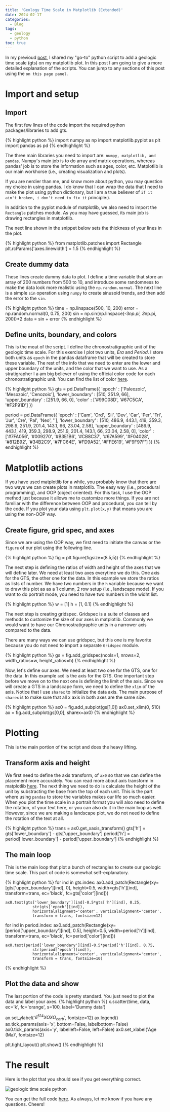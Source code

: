 ```yaml
---
title: 'Geology Time Scale in Matplotlib (Extended)'
date: 2024-02-17
categories:
  - Blog
tags:
  - geology
  - python
toc: true
---
```

In my previoud [post](https://www.adtma.pw/blog/geotimescale-python/), I shared my "go-to" python script to add a geologic time scale (gts) on my matplotlib plot. In this post I am going to give a more detailed explanation of the scripts. You can jump to any sections of this post using the `on this page panel`.

# Import and setup
## Import
The first few lines of the code import the required python packages/libraries to add gts.

{% highlight python %}
import numpy as np
import matplotlib.pyplot as plt
import pandas as pd
{% endhighlight %}

The three main libraries you need to import are: `numpy, matplotlib, and pandas`. Numpy's main job is to do array and matrix operations, whereas pandas' job is to store the information such as ages, color, etc. Matplotlib is our main workhorse (i.e., creating visualization and plots).

If you are nerdier than me, and know more about python, you may question my choice in using pandas. I do know that I can wrap the data that I need to make the plot using python dictionary, but I am a true believer of `if it ain't broken, i don't need to fix it` principle:).

In addition to the pyplot module of matplotlib, we also need to import the `Rectangle` patches module. As you may have guessed, its main job is drawing rectangles in matplotlib.

The next line shown in the snippet below sets the thickness of your lines in the plot.

{% highlight python %}
from matplotlib.patches import Rectangle
plt.rcParams['axes.linewidth'] = 1.5
{% endhighlight %}

## Create dummy data
These lines create dummy data to plot. I define a time variable that store an array of 200 numbers from 500 to 10, and introduce some randomness to make the data look more realistic using the `np.random.normal`. The next line is a simple `sin` operation using `numpy` to create sinusoid trends, and then add the error to the `sin`.

{% highlight python %}
time = np.linspace(500, 10, 200)
error = np.random.normal(0, 0.75, 200)
sin = np.sin(np.linspace(-3*np.pi, 3*np.pi, 200))*2
data = sin + error
{% endhighlight %}

## Define units, boundary, and colors
This is the meat of the script. I define the chronostratigraphic unit of the geologic time scale. For this exercise I plot two units, *Era* and *Period*. I store both units as `epoch` in the pandas dataframe that will be created to store these variable. The rest of the info that we need to enter are the lower and upper boundary of the units, and the color that we want to use. As a stratigrapher I a am big believer of using the official color code for each chronostratigraphic unit. You can find the list of color [here](https://ccgm.org/en/product/colour-code-according-to-the-commission-for-the-geological-map-of-the-world-cgmw/).

{% highlight python %}
gts = pd.DataFrame({
    'epoch' : ['Paleozoic', 'Mesozoic', 'Cenozoic'],
    'lower_boundary' : [510, 251.9, 66],
    'upper_boundary' : [251.9, 66, 0],
    'color' : ['#99C08D', '#67C5CA', '#F2F91D']
})

period = pd.DataFrame({
    'epoch' : ['Cam', 'Ord', 'Sil', 'Dev', 'Car', 'Per',
               'Tri', 'Jur', 'Cre', 'Pal', 'Neo', ''],
    'lower_boundary' : [510, 486.9, 443.1, 419, 359.3, 298.9, 251.9,
                        201.4, 143.1, 66, 23.04, 2.58],
    'upper_boundary' : [486.9, 443.1, 419, 359.3, 298.9, 251.9, 201.4,
                        143.1, 66, 23.04, 2.58, 0],
    'color' : ['#7FA056', '#009270', '#B3E1B6', '#CB8C37', '#67A599',
              '#F04028', '#812B92', '#34B2C9', '#7FC64E', '#FD9A52',
              '#FFE619', '#F9F97F']
})
{% endhighlight %}


# Matplotlib actions
If you have used matplotlib for a while, you probably know that there are two ways we can create plots in matplotlib. The easy way (i.e., procedural programming), and OOP (object oriented). For this task, I use the OOP method just because it allows me to customize more things. If you are not familiar with the difference between OOP and procedural, you can tell by the code. If you plot your data using `plt.plot(x,y)` that means you are using the non-OOP way.

## Create figure, grid spec, and axes
Since we are using the OOP way, we first need to initiate the canvas or the `figure` of our plot using the following line.

{% highlight python %}
fig = plt.figure(figsize=(8.5,5))
{% endhighlight %}

The next step is defining the ratios of width and height of the axes that we will define later. We need at least two axes everytime we do this. One axis for the GTS, the other one for the data. In this example we store the ratios as lists of number. We have two numbers in the `h` variable because we want to draw this plot as as a 1 column, 2 row setup (i.e., landscape mode). If you want to do portrait mode, you need to have two numbers in the widht list.

{% highlight python %}
w = [1]
h = [1, 0.1]
{% endhighlight %}

The next step is creating gridspec. Gridspec is a suite of classes and methods to customize the size of our axes in matplotlib. Commonly we would want to have our Chronostratigraphic units in a narrower axis compared to the data. 

There are many ways we can use gridspec, but this one is my favorite because you do not need to import a separate `Gridspec` module.

{% highlight python %}
gs = fig.add_gridspec(ncols=1, nrows=2, width_ratios=w, height_ratios=h)
{% endhighlight %}

Now, let's define our axes. We need at least two one for the GTS, one for the data. In this example `ax0` is the axis for the GTS. One important step before we move on to the next one is defining the limit of the axis. Since we will create a GTS in a landscape form, we need to define the  `xlim` of the axis. Notice that I use `sharex` to initialize the data axis. The main purpose of `sharex` is to make sure that all x axis in both axes are the same size.

{% highlight python %}
ax0 = fig.add_subplot(gs[1,0])
ax0.set_xlim(0, 510)
ax = fig.add_subplot(gs[0,0], sharex=ax0)
{% endhighlight %}


# Plotting
This is the main portion of the script and does the heavy lifting.
## Transform axis and height
We first need to define the axis transform, of `ax0` so that we can define the placement more accurately. You can read more about axis transform in matplotlib [here](https://matplotlib.org/stable/users/explain/artists/transforms_tutorial.html). The next thing we need to do is calculate the height of the unit by substracting the base from the top of each unit. This is the part where using `pandas` to store the variables makes our life so much easier. When you plot the time scale in a portrait format you will also need to define the rotation, of your text here, or you can also do it in the main loop as well. However, since we are making a landscape plot, we do not need to define the rotation of the text at all.

{% highlight python %}
trans = ax0.get_xaxis_transform()
gts['h'] = gts['lower_boundary'] - gts['upper_boundary']
period['h'] = period['lower_boundary'] - period['upper_boundary']
{% endhighlight %}

## The main loop
This is the main loop that plot a bunch of rectangles to create our geologic time scale. This part of code is somewhat self-explanatory.

{% highlight python %}
for ind in gts.index:
    ax0.add_patch(Rectangle(xy=[gts['upper_boundary'][ind], 0],
                            height=0.5,
                            width=gts['h'][ind],
                            transform=trans, ec='black',
                            fc=gts['color'][ind]))
    
    ax0.text(gts['lower_boundary'][ind]-0.5*gts['h'][ind], 0.25, 
                str(gts['epoch'][ind]),
                horizontalalignment='center', verticalalignment='center',
                transform = trans, fontsize=12)

for ind in period.index:
    ax0.add_patch(Rectangle(xy=[period['upper_boundary'][ind], 0.5],
                            height=0.5,
                            width=period['h'][ind],
                            transform=trans, ec='black',
                            fc=period['color'][ind]))
    
    ax0.text(period['lower_boundary'][ind]-0.5*period['h'][ind], 0.75, 
                str(period['epoch'][ind]),
                horizontalalignment='center', verticalalignment='center',
                transform = trans, fontsize=10)
{% endhighlight %}

## Plot the data and show
The last portion of the code is pretty standard. You just need to plot the data and label your axes.
{% highlight python %}
x.scatter(time, data, ec='k', fc='orange', s=100,
           label='Dummy data')
		   
		   
ax.set_ylabel('$\delta^{614}XOXO_{carb}$', fontsize=12)
ax.legend()
ax.tick_params(axis='x', bottom=False, labelbottom=False)
ax0.tick_params(axis='y', labelleft=False, left=False)
ax0.set_xlabel('Age (Ma)', fontsize=12)

plt.tight_layout()
plt.show()
{% endhighlight %}


# The result
Here is the plot that you should see if you get everything correct.

![geologic time scale python](https://user-images.githubusercontent.com/59095982/251918388-54b75d56-7d4b-4960-922c-523d75d65be6.png)

You can get the full code [here](https://www.adtma.pw/blog/geotimescale-python/). As always, let me know if you have any questions. Cheers!